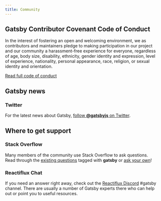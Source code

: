 ```yaml
---
title: Community
---
```


## Gatsby Contributor Covenant Code of Conduct

In the interest of fostering an open and welcoming environment, we as contributors and maintainers pledge to making participation in our project and our community a harassment-free experience for everyone, regardless of age, body size, disability, ethnicity, gender identity and expression, level of experience, nationality, personal appearance, race, religion, or sexual identity and orientation.

[Read full code of conduct](/code-of-conduct/)

## Gatsby news

### Twitter

For the latest news about Gatsby, [follow **@gatsbyjs** on Twitter](https://twitter.com/gatsbyjs).

## Where to get support

### Stack Overflow

Many members of the community use Stack Overflow to ask questions. Read through the [existing questions](http://stackoverflow.com/questions/tagged/gatsby) tagged with **gatsby** or [ask your own](http://stackoverflow.com/questions/ask?tags=gatsby)!

### Reactiflux Chat

If you need an answer right away, check out the [Reactiflux Discord](https://discord.gg/0ZcbPKXt5bZjGY5n) #gatsby channel. There are usually a number of Gatsby experts there who can help out or point you to useful resources.
